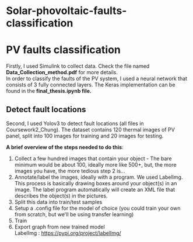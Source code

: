 # Solar-phovoltaic-faults-classification
# PV faults classification
Firstly, I used Simulink to collect data. Check the file named  **Data_Collection_method.pdf** for more details.\
In order to classify the faults of the PV system, I used a neural network that consists of 3 fully connected layers. The Keras implementation can be found in the **final_thesis.ipynb file.**
## Detect fault locations
Second, I used Yolov3 to detect fault locations (all files in Coursework2_Chung). The dataset contains 120 thermal images of PV panel, split into 100 images for training and 20 images for testing.

**A brief overview of the steps needed to do this**:
  1. Collect a few hundred images that contain your object - The bare minimum would be about 100, ideally more like 500+, but, the more images you have, the more tedious step 2 is...
  2. Annotate/label the images, ideally with a program. We used LabelImg. This process is basically drawing boxes around your object(s) in an image. The label program automatically will create an XML file that describes the object(s) in the pictures.
  3. Split this data into train/test samples
  4. Setup a .config file for the model of choice (you could train your own from scratch, but we'll be using transfer learning)
  5. Train
  6. Export graph from new trained model\
LabelImg : https://pypi.org/project/labelImg/
